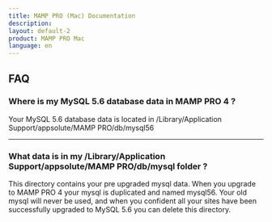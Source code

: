 ```yaml
---
title: MAMP PRO (Mac) Documentation
description: 
layout: default-2
product: MAMP PRO Mac
language: en
---
```


## FAQ

### Where is my MySQL 5.6 database data in MAMP PRO 4 ?

Your MySQL 5.6 database data is located in /Library/Application Support/appsolute/MAMP PRO/db/mysql56

---

### What data is in my /Library/Application Support/appsolute/MAMP PRO/db/mysql folder ?

This directory contains your pre upgraded mysql data. When you upgrade to MAMP PRO 4 your mysql is duplicated and named mysql56. Your old mysql will never be used, and when you confident all your sites have been successfully upgraded to MySQL 5.6 you can delete this directory.
